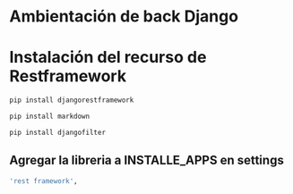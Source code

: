 # Ambientación de back Django


# Instalación del recurso de Restframework
```bash
pip install djangorestframework
```
```bash
pip install markdown
```
```bash
pip install djangofilter
```

## Agregar la libreria a INSTALLE_APPS en settings
```bash
'rest framework',
```